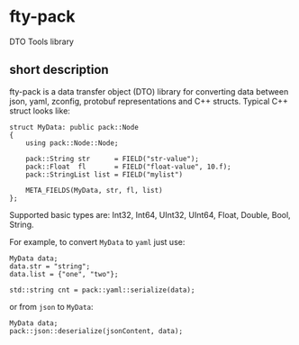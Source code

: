 # fty-pack

DTO Tools library

##  short description

fty-pack is a data transfer object (DTO) library for converting data between json, yaml, zconfig, protobuf representations and C++ structs.
Typical C++ struct looks like:
```
struct MyData: public pack::Node
{
    using pack::Node::Node;

    pack::String str      = FIELD("str-value");
    pack::Float  fl       = FIELD("float-value", 10.f);
    pack::StringList list = FIELD("mylist")

    META_FIELDS(MyData, str, fl, list)
};

```
Supported basic types are: Int32, Int64, UInt32, UInt64, Float, Double, Bool, String.


For example, to convert `MyData` to `yaml` just use:
```
MyData data;
data.str = "string";
data.list = {"one", "two"};

std::string cnt = pack::yaml::serialize(data);
```

or from `json` to `MyData`:
```
MyData data;
pack::json::deserialize(jsonContent, data);
```
